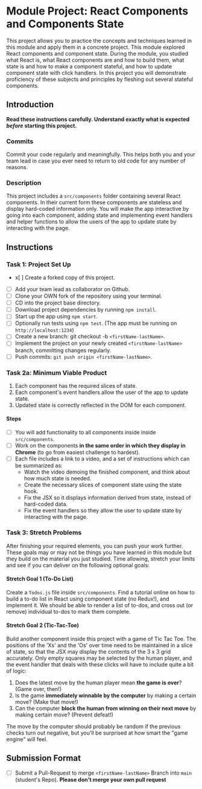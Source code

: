 # Module Project: React Components and Components State

This project allows you to practice the concepts and techniques learned in this module and apply them in a concrete project. This module explored React components and component state. During the module, you studied what React is, what React components are and how to build them, what state is and how to make a component stateful, and how to update component state with click handlers. In this project you will demonstrate proficiency of these subjects and principles by fleshing out several stateful components.

## Introduction

**Read these instructions carefully. Understand exactly what is expected _before_ starting this project.**

### Commits

Commit your code regularly and meaningfully. This helps both you and your team lead in case you ever need to return to old code for any number of reasons.

### Description

This project includes a `src/components` folder containing several React components. In their current form these components are stateless and display hard-coded information only. You will make the app interactive by going into each component, adding state and implementing event handlers and helper functions to allow the users of the app to update state by interacting with the page.

## Instructions

### Task 1: Project Set Up

- x[ ] Create a forked copy of this project.
- [ ] Add your team lead as collaborator on Github.
- [ ] Clone your OWN fork of the repository using your terminal.
- [ ] CD into the project base directory.
- [ ] Download project dependencies by running `npm install`.
- [ ] Start up the app using `npm start`.
- [ ] Optionally run tests using `npm test`. (The app must be running on `http://localhost:1234`)
- [ ] Create a new branch: git checkout -b `<firstName-lastName>`.
- [ ] Implement the project on your newly created `<firstName-lastName>` branch, committing changes regularly.
- [ ] Push commits: `git push origin <firstName-lastName>`.

### Task 2a: Minimum Viable Product

1. Each component has the required slices of state.
2. Each component's event handlers allow the user of the app to update state.
3. Updated state is correctly reflected in the DOM for each component.

#### Steps

- [ ] You will add functionality to all components inside inside `src/components`.
- [ ] Work on the components **in the same order in which they display in Chrome** (to go from easiest challenge to hardest).
- [ ] Each file includes a link to a video, and a set of instructions which can be summarized as:
  - Watch the video demoing the finished component, and think about how much state is needed.
  - Create the necessary slices of component state using the state hook.
  - Fix the JSX so it displays information derived from state, instead of hard-coded data.
  - Fix the event handlers so they allow the user to update state by interacting with the page.

### Task 3: Stretch Problems

After finishing your required elements, you can push your work further. These goals may or may not be things you have learned in this module but they build on the material you just studied. Time allowing, stretch your limits and see if you can deliver on the following optional goals:

#### Stretch Goal 1 (To-Do List)

Create a `Todos.js` file inside `src/components`. Find a tutorial online on how to build a to-do list in React using component state (no Redux!), and implement it. We should be able to render a list of to-dos, and cross out (or remove) individual to-dos to mark them complete.

#### Stretch Goal 2 (Tic-Tac-Toe)

Build another component inside this project with a game of Tic Tac Toe. The positions of the 'Xs' and the 'Os' over time need to be maintained in a slice of state, so that the JSX may display the contents of the 3 x 3 grid accurately. Only empty squares may be selected by the human player, and the event handler that deals with these clicks will have to include quite a bit of logic:

  1. Does the latest move by the human player mean **the game is over**? (Game over, then!)
  2. Is the game **immediately winnable by the computer** by making a certain move? (Make that move!)
  3. Can the computer **block the human from winning on their next move** by making certain move? (Prevent defeat!)
  
The move by the computer should probably be random if the previous checks turn out negative, but you'll be surprised at how smart the "game engine" will feel.

## Submission Format

- [ ] Submit a Pull-Request to merge `<firstName-lastName>` Branch into `main` (student's  Repo). **Please don't merge your own pull request**
